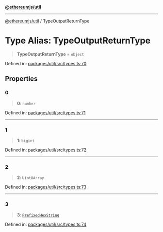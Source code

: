 [**@ethereumjs/util**](../README.md)

***

[@ethereumjs/util](../README.md) / TypeOutputReturnType

# Type Alias: TypeOutputReturnType

> **TypeOutputReturnType** = `object`

Defined in: [packages/util/src/types.ts:70](https://github.com/ethereumjs/ethereumjs-monorepo/blob/master/packages/util/src/types.ts#L70)

## Properties

### 0

> **0**: `number`

Defined in: [packages/util/src/types.ts:71](https://github.com/ethereumjs/ethereumjs-monorepo/blob/master/packages/util/src/types.ts#L71)

***

### 1

> **1**: `bigint`

Defined in: [packages/util/src/types.ts:72](https://github.com/ethereumjs/ethereumjs-monorepo/blob/master/packages/util/src/types.ts#L72)

***

### 2

> **2**: `Uint8Array`

Defined in: [packages/util/src/types.ts:73](https://github.com/ethereumjs/ethereumjs-monorepo/blob/master/packages/util/src/types.ts#L73)

***

### 3

> **3**: [`PrefixedHexString`](PrefixedHexString.md)

Defined in: [packages/util/src/types.ts:74](https://github.com/ethereumjs/ethereumjs-monorepo/blob/master/packages/util/src/types.ts#L74)
